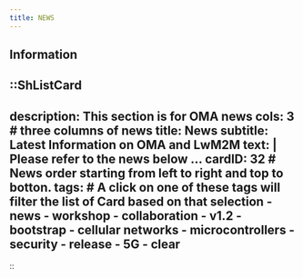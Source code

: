 ```yaml
---
title: NEWS
---
```


## Information

::ShListCard
---
description: This section is for OMA news
cols: 3 # three columns of news
title: News
subtitle: Latest Information on OMA and LwM2M
text: |
        Please refer to the news below ...
cardID: 32  # News order starting from left to right and top to botton.
tags:  # A click on one of these tags will filter the list of Card based on that selection
    - news
    - workshop
    - collaboration
    - v1.2
    - bootstrap
    - cellular networks
    - microcontrollers
    - security
    - release
    - 5G
    - clear
---
::
